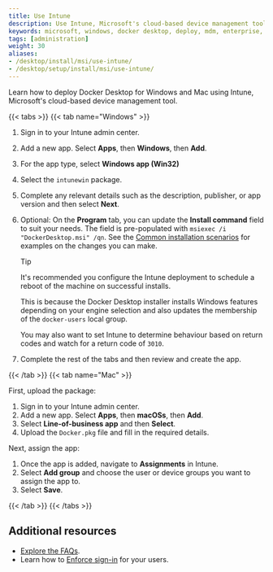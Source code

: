 ```yaml
---
title: Use Intune
description: Use Intune, Microsoft's cloud-based device management tool, to deploy Docker Desktop
keywords: microsoft, windows, docker desktop, deploy, mdm, enterprise, administrator
tags: [administration]
weight: 30
aliases:
- /desktop/install/msi/use-intune/
- /desktop/setup/install/msi/use-intune/
---
```


Learn how to deploy Docker Desktop for Windows and Mac using Intune, Microsoft's cloud-based device management tool. 

{{< tabs >}}
{{< tab name="Windows" >}}

1. Sign in to your Intune admin center.
2. Add a new app. Select **Apps**, then **Windows**, then **Add**.
3. For the app type, select **Windows app (Win32)**
4. Select the `intunewin` package. 
5. Complete any relevant details such as the description, publisher, or app version and then select **Next**. 
6. Optional: On the **Program** tab, you can update the **Install command** field to suit your needs. The field is pre-populated with `msiexec /i "DockerDesktop.msi" /qn`. See the [Common installation scenarios](msi-install-and-configure.md) for examples on the changes you can make. 

   > [!TIP]
   >
   > It's recommended you configure the Intune deployment to schedule a reboot of the machine on successful installs.
   >
   > This is because the Docker Desktop installer installs Windows features depending on your engine selection and also updates the membership of the `docker-users` local group.
   >
   > You may also want to set Intune to determine behaviour based on return codes and watch for a return code of `3010`. 

7. Complete the rest of the tabs and then review and create the app. 

{{< /tab >}}
{{< tab name="Mac" >}}

First, upload the package:

1. Sign in to your Intune admin center.
2. Add a new app. Select **Apps**, then **macOSs**, then **Add**.
3. Select **Line-of-business app** and then **Select**.
4. Upload the `Docker.pkg` file and fill in the required details.

Next, assign the app:

1. Once the app is added, navigate to **Assignments** in Intune.
2. Select **Add group** and choose the user or device groups you want to assign the app to.
3. Select **Save**.

{{< /tab >}}
{{< /tabs >}}

## Additional resources

- [Explore the FAQs](faq.md).
- Learn how to [Enforce sign-in](/manuals/security/for-admins/enforce-sign-in/_index.md) for your users.